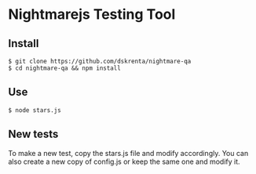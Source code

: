 # Nightmarejs Testing Tool

## Install

```
$ git clone https://github.com/dskrenta/nightmare-qa
$ cd nightmare-qa && npm install
```

## Use

```
$ node stars.js
```

## New tests

To make a new test, copy the stars.js file and modify accordingly. You can also create a new copy of config.js or keep the same one and modify it.
